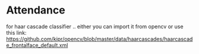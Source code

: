 # Attendance

for haar cascade classifier .. either you can import it from opencv or use this link:  https://github.com/kipr/opencv/blob/master/data/haarcascades/haarcascade_frontalface_default.xml

